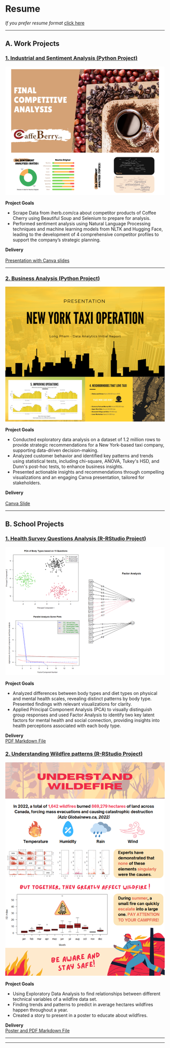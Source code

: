 # Resume

*If you prefer resume format* <a href="pdf/longresume.pdf" target="_blank">click here</a>

---

## A. Work Projects

### <a href="https://github.com/longkun158/CoffeeCherry" target="_blank">1. Industrial and Sentiment Analysis (Python Project)</a>

<img src="images/Coffee_12.png"/>

**Project Goals**

- Scrape Data from iherb.com/ca about competitor products of Coffee Cherry using Beautiful Soup and Selenium to prepare for analysis.
- Performed sentiment analysis using Natural Language Processing techniques and machine learning models from NLTK and Hugging Face, leading to the development of 4 comprehensive competitor profiles to support the company’s strategic planning.

**Delivery**
<br><br>
<a href="pdf/Caffe_Berry_Business_Analysis.pdf" target="_blank">Presentation with Canva slides</a>

---
### <a href="https://github.com/longkun158/Data-Taxi-Operation" target="_blank">2. Business Analysis (Python Project)</a>

<img src="images/Taxi_final.png?raw=true"/>

**Project Goals**

- Conducted exploratory data analysis on a dataset of 1.2 million rows to provide strategic recommendations for a New York-based taxi company, supporting data-driven decision-making.
- Analyzed customer behavior and identified key patterns and trends using statistical tests, including chi-square, ANOVA, Tukey's HSD, and Dunn's post-hoc tests, to enhance business insights.
- Presented actionable insights and recommendations through compelling visualizations and an engaging Canva presentation, tailored for stakeholders.

**Delivery**
<br><br>
<a href="pdf/Taxi_Operation.pdf" target="_blank">Canva Slide</a>

---

## B. School Projects

### <a href="https://github.com/longkun158/HealthQuestion" target="_blank">1. Health Survey Questions Analysis (R-RStudio Project)</a>

<img src="images/factor.png?raw=true"/>

**Project Goals**

- Analyzed differences between body types and diet types on physical and mental health scales, revealing distinct patterns by body type. Presented findings with relevant visualizations for clarity.
- Applied Principal Component Analysis (PCA) to visually distinguish group responses and used Factor Analysis to identify two key latent factors for mental health and social connection, providing insights into health perceptions associated with each body type.

**Delivery**
<br>
<a href="pdf/Health-Analysis.pdf" target="_blank">PDF Markdown File</a>

### <a href="https://github.com/longkun158/HealthQuestion" target="_blank">2. Understanding Wildfire patterns (R-RStudio Project)</a>

<img src="images/Poster_png.png?raw=true"/>

**Project Goals**

- Using Exploratory Data Analysis to find relationships between different technical variables of a wildfire data set.
- Finding trends and patterns to predict in average hectares wildfires happen throughout a year.
- Created a story to present in a poster to educate about wildfires.

**Delivery**
<br>
<a href="pdf/Understand_Wildefire.pdf" target="_blank">Poster and PDF Markdown File</a>

---

---
